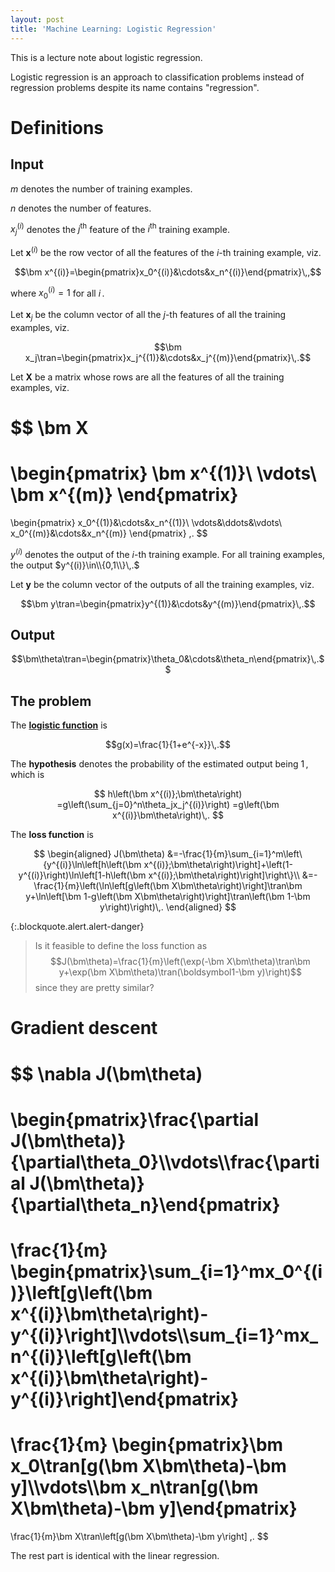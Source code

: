 ```yaml
---
layout: post
title: 'Machine Learning: Logistic Regression'
---
```


This is a lecture note about logistic regression.

Logistic regression is an approach to classification problems instead of regression problems despite its name contains "regression".

# Definitions

## Input

$m$ denotes the number of training examples.

$n$ denotes the number of features.

$x_j^{(i)}$ denotes the $j^\text{th}$ feature of the $i^\text{th}$ training example.

Let $\bm x^{(i)}$ be the row vector of all the features of the $i$-th training example, viz.

$$\bm x^{(i)}=\begin{pmatrix}x_0^{(i)}&\cdots&x_n^{(i)}\end{pmatrix}\,,$$

where $x_0^{(i)}=1$ for all $i\,.$

Let $\bm x_j$ be the column vector of all the $j$-th features of all the training examples, viz.

$$\bm x_j\tran=\begin{pmatrix}x_j^{(1)}&\cdots&x_j^{(m)}\end{pmatrix}\,.$$

Let $\bm X$ be a matrix whose rows are all the features of all the training examples, viz.

$$
\bm X
=
\begin{pmatrix}
\bm x^{(1)}\\
\vdots\\
\bm x^{(m)}
\end{pmatrix}
=
\begin{pmatrix}
x_0^{(1)}&\cdots&x_n^{(1)}\\
\vdots&\ddots&\vdots\\
x_0^{(m)}&\cdots&x_n^{(m)}
\end{pmatrix}
\,.
$$

$y^{(i)}$ denotes the output of the $i$-th training example. For all training examples, the output $y^{(i)}\in\\{0,1\\}\,.$

Let $\bm y$ be the column vector of the outputs of all the training examples, viz.

$$\bm y\tran=\begin{pmatrix}y^{(1)}&\cdots&y^{(m)}\end{pmatrix}\,.$$

## Output

$$\bm\theta\tran=\begin{pmatrix}\theta_0&\cdots&\theta_n\end{pmatrix}\,.$$

## The problem

The **[logistic function](https://en.wikipedia.org/wiki/Logistic_function)** is

$$g(x)=\frac{1}{1+e^{-x}}\,.$$

The **hypothesis** denotes the probability of the estimated output being $1\,,$ which is

$$
h\left(\bm x^{(i)};\bm\theta\right)
=g\left(\sum_{j=0}^n\theta_jx_j^{(i)}\right)
=g\left(\bm x^{(i)}\bm\theta\right)\,.
$$

The **loss function** is

$$
\begin{aligned}
J(\bm\theta)
&=-\frac{1}{m}\sum_{i=1}^m\left\{y^{(i)}\ln\left[h\left(\bm x^{(i)};\bm\theta\right)\right]+\left(1-y^{(i)}\right)\ln\left[1-h\left(\bm x^{(i)};\bm\theta\right)\right]\right\}\\
&=-\frac{1}{m}\left(\ln\left[g\left(\bm X\bm\theta\right)\right]\tran\bm y+\ln\left[\bm 1-g\left(\bm X\bm\theta\right)\right]\tran\left(\bm 1-\bm y\right)\right)\,.
\end{aligned}
$$

{:.blockquote.alert.alert-danger}
> Is it feasible to define the loss function as
> $$J(\bm\theta)=\frac{1}{m}\left(\exp(-\bm X\bm\theta)\tran\bm y+\exp(\bm X\bm\theta)\tran(\boldsymbol1-\bm y)\right)$$
> since they are pretty similar?

# Gradient descent

$$
\nabla J(\bm\theta)
=
\begin{pmatrix}\frac{\partial J(\bm\theta)}{\partial\theta_0}\\\vdots\\\frac{\partial J(\bm\theta)}{\partial\theta_n}\end{pmatrix}
=
\frac{1}{m}
\begin{pmatrix}\sum_{i=1}^mx_0^{(i)}\left[g\left(\bm x^{(i)}\bm\theta\right)-y^{(i)}\right]\\\vdots\\\sum_{i=1}^mx_n^{(i)}\left[g\left(\bm x^{(i)}\bm\theta\right)-y^{(i)}\right]\end{pmatrix}
=
\frac{1}{m}
\begin{pmatrix}\bm x_0\tran[g(\bm X\bm\theta)-\bm y]\\\vdots\\\bm x_n\tran[g(\bm X\bm\theta)-\bm y]\end{pmatrix}
=
\frac{1}{m}\bm X\tran\left[g(\bm X\bm\theta)-\bm y\right]
\,.
$$

The rest part is identical with the linear regression.
